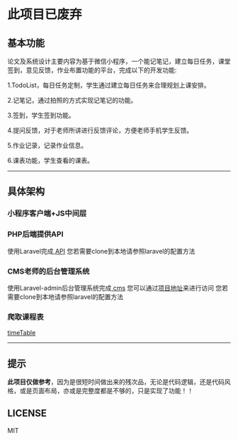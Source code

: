 # 此项目已废弃


## 基本功能

论文及系统设计主要内容为基于微信小程序，一个能记笔记，建立每日任务，课堂签到，意见反馈，作业布置功能的平台，完成以下的开发功能:

1.TodoList，每日任务定制，学生通过建立每日任务来合理规划上课安排。

2.记笔记，通过拍照的方式实现记笔记的功能。

3.签到，学生签到功能。

4.提问反馈，对于老师所讲进行反馈评论，方便老师手机学生反馈。

5.作业记录，记录作业信息。

6.课表功能，学生查看的课表。


-------

## 具体架构

### 小程序客户端+JS中间层

### PHP后端提供API
使用Laravel完成,[API](https://github.com/vampirebitter/weapp_lesson_backend)
您若需要clone到本地请参照laravel的配置方法

### CMS老师的后台管理系统
使用Laravel-admin后台管理系统完成,[cms](https://github.com/vampirebitter/weapp_lesson_cms)
您可以通过[项目地址](https://cms.vampirebitter.top)来进行访问
您若需要clone到本地请参照laravel的配置方法

### 爬取课程表
[timeTable](https://github.com/vampirebitter/timetable)

------

## 提示

**此项目仅做参考**，因为是很短时间做出来的残次品，无论是代码逻辑，还是代码风格，或是页面布局，亦或是完整度都是不够的，只是实现了功能！！


## LICENSE
MIT
